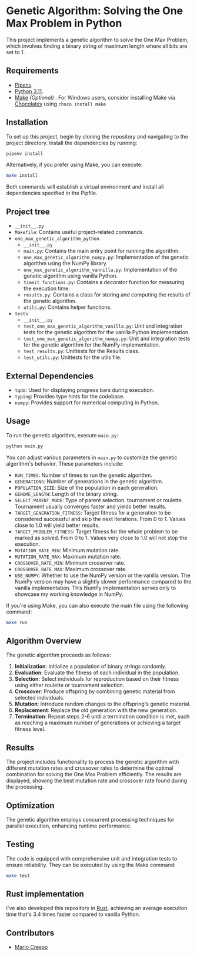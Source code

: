 
# Genetic Algorithm: Solving the One Max Problem in Python

This project implements a genetic algorithm to solve the One Max Problem, which involves finding a binary string of maximum length where all bits are set to 1.

## Requirements
- [Pipenv](https://pipenv.pypa.io/).
- [Python 3.11](https://www.python.org/downloads/release/python-3119/).
- [Make](https://www.gnu.org/software/make/) *(Optional)* . For Windows users, consider installing Make via [Chocolatey](https://chocolatey.org/install) using  `choco install make `


## Installation

To set up this project, begin by cloning the repository and navigating to the project directory. Install the dependencies by running:
```bash
pipenv install
```
Alternatively, if you prefer using Make, you can execute:
```bash
make install
```

Both commands will establish a virtual environment and install all dependencies specified in the Pipfile.

## Project tree
- `__init__.py`
- `Makefile`: Contains useful project-related commands.
- `one_max_genetic_algorithm_python`
    - `__init__.py`
    - `main.py`: Contains the main entry point for running the algorithm.
    - `one_max_genetic_algorithm_numpy.py`: Implementation of the genetic algorithm using the NumPy library.
    - `one_max_genetic_algorithm_vannilla.py`: Implementation of the genetic algorithm using vanilla Python. 
    - `timeit_functions.py`: Contains a decorator function for measuring the execution time.
    - `results.py`: Contains a class for storing and computing the results of the genetic algorithm.
    - `utils.py`: Contains helper functions.
- `tests`
    - `__init__.py`
    - `test_one_max_genetic_algorithm_vanilla.py`: Unit and integration tests for the genetic algorithm for the vanilla Python implementation.
    - `test_one_max_genetic_algorithm_numpy.py`: Unit and integration tests for the genetic algorithm for the NumPy implementation.
    - `test_results.py`: Unittests for the Results class.
    - `test_utils.py`: Unittests for the utils file.


## External Dependencies
- `tqdm`: Used for displaying progress bars during execution.
- `typing`: Provides type hints for the codebase.
- `numpy`: Provides support for numerical computing in Python.


## Usage
To run the genetic algorithm, execute `main.py`:
```bash
python main.py
```
You can adjust various parameters in `main.py` to customize the genetic algorithm's behavior. These parameters include:

- `RUN_TIMES`: Number of times to run the genetic algorithm.
- `GENERATIONS`: Number of generations in the genetic algorithm.
- `POPULATION_SIZE`: Size of the population in each generation.
- `GENOME_LENGTH`: Length of the binary string.
- `SELECT_PARENT_MODE`: Type of parent selection. tournament or roulette. Tournament usually converges faster and yields better results.
- `TARGET_GENERATION_FITNESS`: Target fitness for a generation to be considered successful and skip the next iterations. From 0 to 1. Values close to 1.0 will yield better results.
- `TARGET_PROBLEM_FITNESS`: Target fitness for the whole problem to be marked as solved. From 0 to 1. Values very close to 1.0 will not stop the execution.
- `MUTATION_RATE_MIN`: Minimum mutation rate.
- `MUTATION_RATE_MAX`: Maximum mutation rate.
- `CROSSOVER_RATE_MIN`: Minimum crossover rate.
- `CROSSOVER_RATE_MAX`: Maximum crossover rate.
- `USE_NUMPY`: Whether to use the NumPy version or the vanilla version. The NumPy version may have a slightly slower performance compared to the vanilla implementation. This NumPy implementation serves only to showcase my working knowledge in NumPy.


If you're using Make, you can also execute the main file using the following command:

```bash
make run
```

## Algorithm Overview
The genetic algorithm proceeds as follows:

1. **Initialization**: Initialize a population of binary strings randomly.
2. **Evaluation**: Evaluate the fitness of each individual in the population.
3. **Selection**: Select individuals for reproduction based on their fitness using either roulette or tournament selection.
4. **Crossover**: Produce offspring by combining genetic material from selected individuals.
5. **Mutation**: Introduce random changes to the offspring's genetic material.
6. **Replacement**: Replace the old generation with the new generation.
7. **Termination**: Repeat steps 2-6 until a termination condition is met, such as reaching a maximum number of generations or achieving a target fitness level.

## Results
The project includes functionality to process the genetic algorithm with different mutation rates and crossover rates to determine the optimal combination for solving the One Max Problem efficiently. The results are displayed, showing the best mutation rate and crossover rate found during the processing.

## Optimization
The genetic algorithm employs concurrent processing techniques for parallel execution, enhancing runtime performance.

## Testing
The code is equipped with comprehensive unit and integration tests to ensure reliability. They can be executed by using the Make command:
```bash
make test
```
## Rust implementation
I've also developed this repository in [Rust](https://github.com/mcrespoae/one-max-genetic-algorithm-python), achieving an average execution time that's 3.4 times faster compared to vanilla Python.

## Contributors

- [Mario Crespo](https://github.com/mcrespoae)

